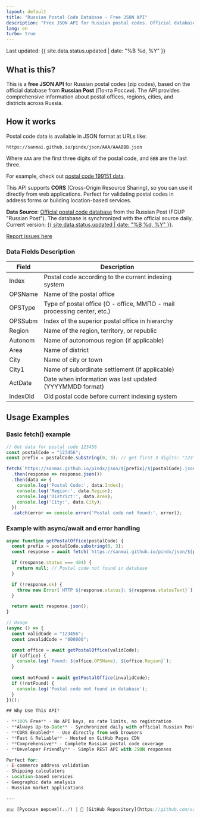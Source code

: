 ```yaml
---
layout: default
title: "Russian Postal Code Database - Free JSON API"
description: "Free JSON API for Russian postal codes. Official database from Russian Post with comprehensive coverage of all regions, cities, and postal offices."
lang: en
turbo: true
---
```


Last updated: {{ site.data.status.updated | date: "%B %d, %Y" }}

## What is this?

This is a **free JSON API** for Russian postal codes (zip codes), based on the official database from **Russian Post** (Почта России). The API provides comprehensive information about postal offices, regions, cities, and districts across Russia.

## How it works

Postal code data is available in JSON format at URLs like:

```
https://sanmai.github.io/pindx/json/AAA/AAABBB.json
```

Where `AAA` are the first three digits of the postal code, and `BBB` are the last three.

<span id="example-json">For example, check out [postal code 199151 data](https://sanmai.github.io/pindx/json/199/199151.json).</span>

<script>

(async () => {
    let prefix = await window.fetch('../json/index.json')
        .then(function(response) {
            return response.json();
        }).then(function(json) {
            return json[~~(Math.random() * json.length)];
        });

    let index = await window.fetch('../json/' + prefix + '.json')
        .then(function(response) {
            return response.json();
        }).then(function(json) {
            return json[~~(Math.random() * json.length)];
        });

    let href = '../json/' + prefix + '/' + index + '.json';

    window.fetch(href)
        .then(function(response) {
            return response.json();
        }).then(function(json) {
            let example = document.getElementById('example-json');

            let pre = document.createElement("pre");
            pre.innerHTML = JSON.stringify(json, null, 2);
            example.appendChild(pre);

            let a = example.querySelector('a');
            a.href = href;
            a.innerHTML = a.innerHTML.replace(/\d+/gi, index);

            let fetchExample = document.getElementById('fetch-example');
            if (fetchExample) {
                fetchExample.innerHTML = fetchExample.innerHTML.replace(/123456/g, index);
                fetchExample.innerHTML = fetchExample.innerHTML.replace(/123/g, prefix);
            }
        });
})();

</script>

This API supports **CORS** (Cross-Origin Resource Sharing), so you can use it directly from web applications. Perfect for validating postal codes in address forms or building location-based services.

**Data Source**: [Official postal code database](https://www.pochta.ru/support/database/ops) from the Russian Post (FGUP "Russian Post"). The database is synchronized with the official source daily. Current version: [{{ site.data.status.updated | date: "%B %d, %Y" }}](https://www.pochta.ru/support/database/ops).

[Report issues here](https://github.com/sanmai/pindx/issues/new)

### Data Fields Description

| Field | Description |
| ---- | ---- |
| Index | Postal code according to the current indexing system |
| OPSName | Name of the postal office |
| OPSType | Type of postal office (О - office, ММПО - mail processing center, etc.) |
| OPSSubm | Index of the superior postal office in hierarchy |
| Region | Name of the region, territory, or republic |
| Autonom | Name of autonomous region (if applicable) |
| Area | Name of district |
| City | Name of city or town |
| City1 | Name of subordinate settlement (if applicable) |
| ActDate | Date when information was last updated (YYYYMMDD format) |
| IndexOld | Old postal code before current indexing system |

## Usage Examples

### Basic fetch() example

<div id="fetch-example" markdown="1">

```javascript
// Get data for postal code 123456
const postalCode = "123456";
const prefix = postalCode.substring(0, 3); // get first 3 digits: "123"

fetch(`https://sanmai.github.io/pindx/json/${prefix}/${postalCode}.json`)
  .then(response => response.json())
  .then(data => {
    console.log('Postal Code:', data.Index);
    console.log('Region:', data.Region);
    console.log('District:', data.Area);
    console.log('City:', data.City);
  })
  .catch(error => console.error('Postal code not found:', error));
```

</div>

### Example with async/await and error handling

```javascript
async function getPostalOffice(postalCode) {
  const prefix = postalCode.substring(0, 3);
  const response = await fetch(`https://sanmai.github.io/pindx/json/${prefix}/${postalCode}.json`);

  if (response.status === 404) {
    return null; // Postal code not found in database
  }

  if (!response.ok) {
    throw new Error(`HTTP ${response.status}: ${response.statusText}`);
  }

  return await response.json();
}

// Usage
(async () => {
  const validCode = "123456";
  const invalidCode = "000000";

  const office = await getPostalOffice(validCode);
  if (office) {
    console.log(`Found: ${office.OPSName}, ${office.Region}`);
  }
  
  const notFound = await getPostalOffice(invalidCode);
  if (!notFound) {
    console.log('Postal code not found in database');
  }
})();

## Why Use This API?

- **100% Free** - No API keys, no rate limits, no registration
- **Always Up-to-Date** - Synchronized daily with official Russian Post database
- **CORS Enabled** - Use directly from web browsers
- **Fast & Reliable** - Hosted on GitHub Pages CDN
- **Comprehensive** - Complete Russian postal code coverage
- **Developer Friendly** - Simple REST API with JSON responses

Perfect for:
- E-commerce address validation
- Shipping calculators
- Location-based services
- Geographic data analysis
- Russian market applications

---

🇷🇺 [Русская версия](../) | 🐙 [GitHub Repository](https://github.com/sanmai/pindx)